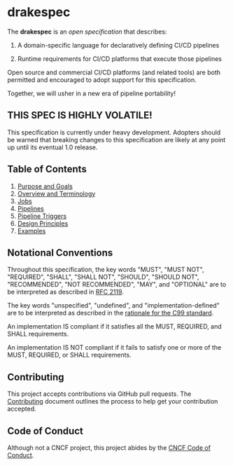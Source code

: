 # drakespec

The __drakespec__ is an _open specification_ that describes:

1. A domain-specific language for declaratively defining CI/CD pipelines

1. Runtime requirements for CI/CD platforms that execute those pipelines

Open source and commercial CI/CD platforms (and related tools) are both
permitted and encouraged to adopt support for this specification.

Together, we will usher in a new era of pipeline portability!

## THIS SPEC IS HIGHLY VOLATILE!

This specification is currently under heavy development. Adopters should be
warned that breaking changes to this specification are likely at any point up
until its eventual 1.0 release.

## Table of Contents

1. [Purpose and Goals](purpose-and-goals.md)
1. [Overview and Terminology](overview-and-terminology.md)
1. [Jobs](jobs.md)
1. [Pipelines](pipelines.md)
1. [Pipeline Triggers](pipeline-triggers.md)
1. [Design Principles](design-principles.md)
1. [Examples](examples.md)

## Notational Conventions

Throughout this specification, the key words "MUST", "MUST NOT", "REQUIRED",
"SHALL", "SHALL NOT", "SHOULD", "SHOULD NOT", "RECOMMENDED", "NOT RECOMMENDED",
"MAY", and "OPTIONAL" are to be interpreted as described in [RFC 2119][rfc2119].

The key words "unspecified", "undefined", and "implementation-defined" are to be
interpreted as described in the [rationale for the C99
standard][c99-unspecified].

An implementation IS compliant if it satisfies all the MUST, REQUIRED, and SHALL
requirements.

An implementation IS NOT compliant if it fails to satisfy one or more of the
MUST, REQUIRED, or SHALL requirements.

[c99-unspecified]:
http://www.open-std.org/jtc1/sc22/wg14/www/C99RationaleV5.10.pdf#page=18
[rfc2119]: http://tools.ietf.org/html/rfc2119

## Contributing

This project accepts contributions via GitHub pull requests. The
[Contributing](CONTRIBUTING.md) document outlines the process to help get your
contribution accepted.

## Code of Conduct

Although not a CNCF project, this project abides by the
[CNCF Code of Conduct](https://github.com/cncf/foundation/blob/master/code-of-conduct.md).
